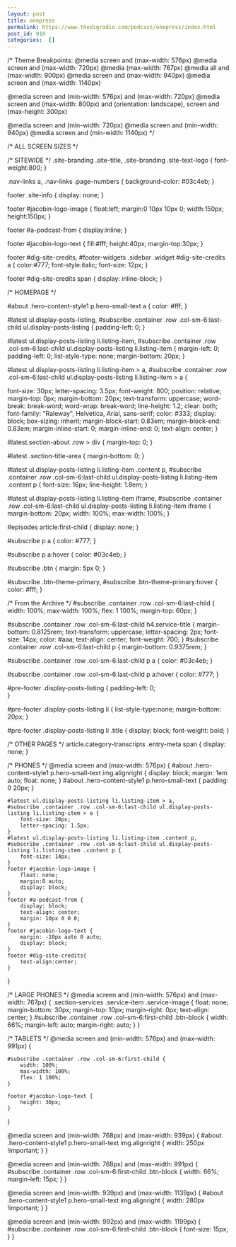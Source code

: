 ```yaml
---
layout: post
title: onepress
permalink: https://www.thedigradio.com/podcast/onepress/index.html
post_id: 910
categories:  []
---
```


/*
Theme Breakpoints:
@media screen and (max-width: 576px)
@media screen and (max-width: 720px) 
@media (max-width: 767px)
@media all and (max-width: 900px)
@media screen and (max-width: 940px)
@media screen and (max-width: 1140px)

@media screen and (min-width: 576px) and (max-width: 720px)
@media screen and (max-width: 800px) and (orientation: landscape), screen and (max-height: 300px)

@media screen and (min-width: 720px)
@media screen and (min-width: 940px) 
@media screen and (min-width: 1140px)
*/

/* ALL SCREEN SIZES */

/* SITEWIDE */
.site-branding .site-title, .site-branding .site-text-logo {
font-weight:800;
}

.nav-links a, .nav-links .page-numbers {
	background-color: #03c4eb; 
}

footer .site-info {
	display: none;
}

footer #jacobin-logo-image {
	float:left;
	margin:0 10px 10px 0;
	width:150px;
	height:150px;
}

footer #a-podcast-from {
	display:inline;
}

footer #jacobin-logo-text {
	fill:#fff;
	height:40px;
	margin-top:30px;
}

footer #dig-site-credits,
#footer-widgets .sidebar .widget #dig-site-credits a {
	color:#777;
	font-style:italic;
	font-size: 12px;
}

footer #dig-site-credits span {
	display: inline-block;
}

/* HOMEPAGE */

#about .hero-content-style1 p.hero-small-text a {
	color: #fff;
}

#latest ul.display-posts-listing,
#subscribe .container .row .col-sm-6:last-child ul.display-posts-listing {
	padding-left: 0;
}

#latest ul.display-posts-listing li.listing-item,
#subscribe .container .row .col-sm-6:last-child ul.display-posts-listing li.listing-item {
margin-left: 0;
padding-left: 0;
list-style-type: none;
margin-bottom: 20px;
}

#latest ul.display-posts-listing li.listing-item > a,
#subscribe .container .row .col-sm-6:last-child ul.display-posts-listing li.listing-item > a {

font-size: 30px;
letter-spacing: 3.5px;
font-weight: 800;
position: relative;
margin-top: 0px;
margin-bottom: 20px;
text-transform: uppercase;
word-break: break-word;
word-wrap: break-word;
line-height: 1.2;
clear: both;
font-family: "Raleway", Helvetica, Arial, sans-serif;
color: #333;
display: block;
box-sizing: inherit;
margin-block-start: 0.83em;
margin-block-end: 0.83em;
margin-inline-start: 0;
margin-inline-end: 0;
text-align: center;
}

#latest.section-about .row > div {
	margin-top: 0;
}

#latest .section-title-area {
	margin-bottom: 0;
}

#latest ul.display-posts-listing li.listing-item .content p,
#subscribe .container .row .col-sm-6:last-child ul.display-posts-listing li.listing-item .content p {
	font-size: 16px;
	line-height: 1.8em;
}

#latest ul.display-posts-listing li.listing-item iframe,
#subscribe .container .row .col-sm-6:last-child ul.display-posts-listing li.listing-item iframe { 
	margin-bottom: 20px;
	width: 100%;
	max-width: 100%;
}

#episodes article:first-child {
	display: none;
}

#subscribe p a {
	color: #777;
}

#subscribe p a:hover {
	color: #03c4eb;
}

#subscribe .btn {
	margin: 5px 0;
}

#subscribe .btn-theme-primary,
#subscribe .btn-theme-primary:hover {
	color: #fff;
}

/* From the Archive */
#subscribe .container .row .col-sm-6:last-child {
	width: 100%;
	max-width: 100%;
	flex: 1 100%;
	margin-top: 60px;
}

#subscribe .container .row .col-sm-6:last-child h4.service-title {
	margin-bottom: 0.8125rem;
	text-transform: uppercase;
	letter-spacing: 2px;
	font-size: 14px;
	color: #aaa;
	text-align: center;
	font-weight: 700;
}
#subscribe .container .row .col-sm-6:last-child p { 
	margin-bottom: 0.9375rem;
}

#subscribe .container .row .col-sm-6:last-child p a {
	color: #03c4eb;
}

#subscribe .container .row .col-sm-6:last-child p a:hover {
	color: #777;
}

#pre-footer .display-posts-listing {
	padding-left: 0;	
}

#pre-footer .display-posts-listing li {
	list-style-type:none;
	margin-bottom: 20px;
}

#pre-footer .display-posts-listing li .title {
	display: block;
	font-weight: bold;
}

/* OTHER PAGES */
article.category-transcripts .entry-meta span { display: none; }

/* PHONES */
@media screen and (max-width: 576px) {
	#about .hero-content-style1 p.hero-small-text img.alignright {
		display: block;
    	margin: 1em auto;
    	float: none;
	}
	#about .hero-content-style1 p.hero-small-text  {
		padding: 0 20px;
	}
	
	#latest ul.display-posts-listing li.listing-item > a,
	#subscribe .container .row .col-sm-6:last-child ul.display-posts-listing li.listing-item > a {
		font-size: 20px;
		letter-spacing: 1.5px;
	}
	#latest ul.display-posts-listing li.listing-item .content p,
	#subscribe .container .row .col-sm-6:last-child ul.display-posts-listing li.listing-item .content p {
		font-size: 14px;
	}
	footer #jacobin-logo-image {
		float: none;
		margin:0 auto;
		display: block;
	}
	footer #a-podcast-from {
		display: block;
		text-align: center;
		margin: 10px 0 0 0;
	}
	footer #jacobin-logo-text {
		margin: -10px auto 0 auto;
		display: block;
	}
	footer #dig-site-credits{
		text-align:center;
	}

}

/* LARGE PHONES */
@media screen and (min-width: 576px) and (max-width: 767px) {
	.section-services .service-item .service-image {
		float: none;
		margin-bottom: 30px;
		margin-top: 10px;
		margin-right: 0px;
		text-align: center;
	}
	#subscribe .container .row .col-sm-6:first-child .btn-block {
		width: 66%;
		margin-left: auto;
		margin-right: auto;
	}
}

/* TABLETS */
@media screen and (min-width: 576px) and (max-width: 991px) {

	#subscribe .container .row .col-sm-6:first-child {
		width: 100%;
		max-width: 100%;
		flex: 1 100%;
	}

	footer #jacobin-logo-text {
		height: 30px;
	}
}


@media screen and (min-width: 768px) and (max-width: 939px) {
	#about .hero-content-style1 p.hero-small-text img.alignright {
		width: 250px !important;
	}
}

@media screen and (min-width: 768px) and (max-width: 991px) {
	#subscribe .container .row .col-sm-6:first-child .btn-block {
		width: 66%;
		margin-left: 15px;
	}
}

@media screen and (min-width: 939px) and (max-width: 1139px) {
	#about .hero-content-style1 p.hero-small-text img.alignright {
		width: 280px !important;
	}
}

@media screen and (min-width: 992px) and (max-width: 1199px) {
	#subscribe .container .row .col-sm-6:first-child .btn-block {
		font-size: 15px;
	}
}